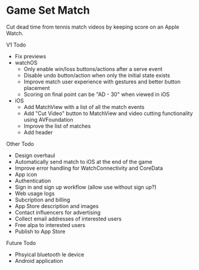 # Game Set Match

Cut dead time from tennis match videos by keeping score on an Apple Watch.

V1 Todo
- Fix previews
- watchOS
    - Only enable win/loss buttons/actions after a serve event
    - Disable undo button/action when only the initial state exists
    - Improve match user experience with gestures and better button placement
    - Scoring on final point can be "AD - 30" when viewed in iOS
- iOS
    - Add MatchView with a list of all the match events
    - Add "Cut Video" button to MatchView and video cutting functionality using AVFoundation
    - Improve the list of matches
    - Add header

Other Todo
- Design overhaul
- Automatically send match to iOS at the end of the game
- Improve error handling for WatchConnectivity and CoreData
- App icon
- Authentication
- Sign in and sign up workflow (allow use without sign up?)
- Web usage logs
- Subcription and billing
- App Store description and images
- Contact influencers for advertising
- Collect email addresses of interested users
- Free alpa to interested users
- Publish to App Store

Future Todo
- Phsyical bluetooth le device
- Android application